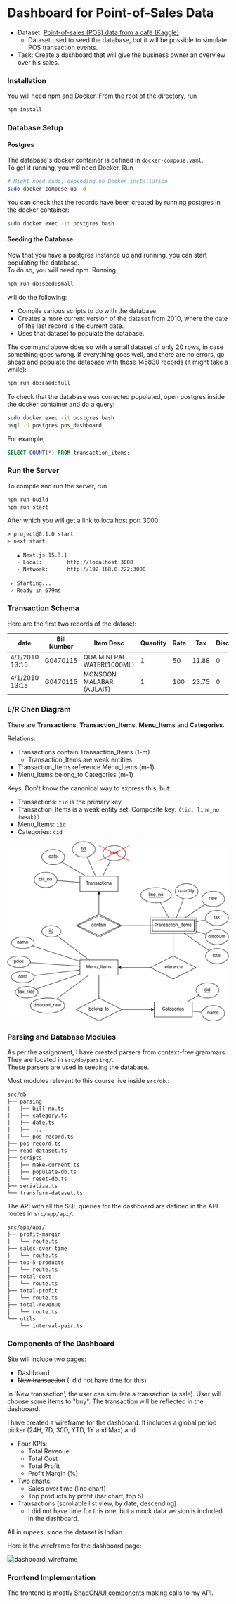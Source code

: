 # Dashboard for Point-of-Sales Data

- Dataset: [Point-of-sales (POS) data from a café (Kaggle)](https://www.kaggle.com/datasets/ankitverma2010/cafe-data)
  - Dataset used to seed the database, but it will be possible to simulate POS transaction events.
- Task: Create a dashboard that will give the business owner an overview over his sales.

### Installation

You will need npm and Docker. From the root of the directory, run

```bash
npm install
```

### Database Setup

#### Postgres

The database's docker container is defined in `docker-compose.yaml`. \
To get it running, you will need Docker. Run

```bash
# Might need sudo, depending on Docker installation
sudo docker compose up -d
```

You can check that the records have been created by running postgres in the docker container:

```bash
sudo docker exec -it postgres bash
```

#### Seeding the Database

Now that you have a postgres instance up and running, you can start populating the database. \
To do so, you will need npm. Running

```bash
npm run db:seed:small
```

will do the following:
- Compile various scripts to do with the database.
- Creates a more current version of the dataset from 2010, where the date of the last record is the current date.
- Uses that dataset to populate the database.

The command above does so with a small dataset of only 20 rows, in case something goes wrong. If everything goes well, and there are no errors, go ahead and populate the database with these 145830 records (it might take a while):

```bash
npm run db:seed:full
```

To check that the database was corrected populated, open postgres inside the docker container and do a query:

```bash
sudo docker exec -it postgres bash
psql -U postgres pos_dashboard
```

For example,

```sql
SELECT COUNT(*) FROM transaction_items;
```

### Run the Server

To compile and run the server, run

```bash
npm run build
npm run start
```

After which you will get a link to localhost port 3000:

```
> project@0.1.0 start
> next start

   ▲ Next.js 15.3.1
   - Local:        http://localhost:3000
   - Network:      http://192.168.0.222:3000

 ✓ Starting...
 ✓ Ready in 679ms
```

### Transaction Schema

Here are the first two records of the dataset:

| date           | Bill Number | Item Desc                 | Quantity | Rate | Tax   | Discount | Total  | Category |
| -------------- | ----------- | ------------------------- | -------- | ---- | ----- | -------- | ------ | -------- |
| 4/1/2010 13:15 | G0470115    | QUA MINERAL WATER(1000ML) | 1        | 50   | 11.88 | 0        | 61.88  | BEVERAGE |
| 4/1/2010 13:15 | G0470115    | MONSOON MALABAR (AULAIT)  | 1        | 100  | 23.75 | 0        | 123.75 | BEVERAGE |

### E/R Chen Diagram

There are **Transactions**, **Transaction_Items**, **Menu_Items** and **Categories**.

Relations:

- Transactions contain Transaction_Items (1-m)
  - Transaction_Items are weak entities.
- Transaction_Items reference Menu_Items (m-1)
- Menu_Items belong_to Categories (m-1)

Keys:
Don't know the canonical way to express this, but:

- Transactions: `tid` is the primary key
- Transaction_Items is a weak entity set. Composite key: `(tid, line_no (weak))`
- Menu_Items: `iid`
- Categories: `cid`

![er_diagram](readme/dis_project_ER_ver_2.drawio.png)

### Parsing and Database Modules

As per the assignment, I have created parsers from context-free grammars. They are located in `src/db/parsing/`. \
These parsers are used in seeding the database.

Most modules relevant to this course live inside `src/db`.:

```
src/db
├── parsing
│   ├── bill-no.ts
│   ├── category.ts
│   ├── date.ts
│   ├── ...
│   └── pos-record.ts
├── pos-record.ts
├── read-dataset.ts
├── scripts
│   ├── make-current.ts
│   ├── populate-db.ts
│   └── reset-db.ts
├── serialize.ts
└── transform-dataset.ts
```

The API with all the SQL queries for the dashboard are defined in the API routes in `src/app/api/`:

```
src/app/api/
├── profit-margin
│   └── route.ts
├── sales-over-time
│   └── route.ts
├── top-5-products
│   └── route.ts
├── total-cost
│   └── route.ts
├── total-profit
│   └── route.ts
├── total-revenue
│   └── route.ts
└── utils
    └── interval-pair.ts
```

### Components of the Dashboard

Site will include two pages:

- Dashboard
- ~~New transaction~~ (I did not have time for this)

In 'New transaction', the user can simulate a transaction (a sale). User will choose some items to "buy". The transaction will be reflected in the dashboard.

I have created a wireframe for the dashboard.
It includes a global period picker (24H, 7D, 30D, YTD, 1Y and Max) and

- Four KPIs:
  - Total Revenue
  - Total Cost
  - Total Profit
  - Profit Margin (%)
- Two charts:
  - Sales over time (line chart)
  - Top products by profit (bar chart, top 5)
- Transactions (scrollable list view, by date, descending)
  - I did not have time for this one, but a mock data version is included in the dashboard.

All in rupees, since the dataset is Indian.

Here is the wireframe for the dashboard page:

![dashboard_wireframe](readme/dashboard_wireframe.jpg)

### Frontend Implementation

The frontend is mostly [ShadCN/UI components](https://ui.shadcn.com/) making calls to my API.
